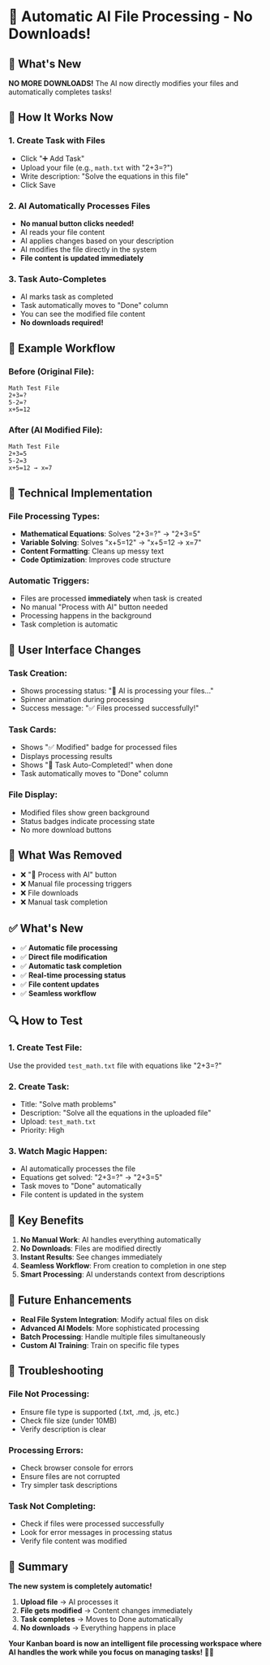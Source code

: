 # 🤖 Automatic AI File Processing - No Downloads!

## 🎯 What's New

**NO MORE DOWNLOADS!** The AI now directly modifies your files and automatically completes tasks!

## 🚀 How It Works Now

### **1. Create Task with Files**
- Click "➕ Add Task"
- Upload your file (e.g., `math.txt` with "2+3=?")
- Write description: "Solve the equations in this file"
- Click Save

### **2. AI Automatically Processes Files**
- **No manual button clicks needed!**
- AI reads your file content
- AI applies changes based on your description
- AI modifies the file directly in the system
- **File content is updated immediately**

### **3. Task Auto-Completes**
- AI marks task as completed
- Task automatically moves to "Done" column
- You can see the modified file content
- **No downloads required!**

## 📁 Example Workflow

### **Before (Original File):**
```
Math Test File
2+3=?
5-2=?
x+5=12
```

### **After (AI Modified File):**
```
Math Test File
2+3=5
5-2=3
x+5=12 → x=7
```

## 🔧 Technical Implementation

### **File Processing Types:**
- **Mathematical Equations**: Solves "2+3=?" → "2+3=5"
- **Variable Solving**: Solves "x+5=12" → "x+5=12 → x=7"
- **Content Formatting**: Cleans up messy text
- **Code Optimization**: Improves code structure

### **Automatic Triggers:**
- Files are processed **immediately** when task is created
- No manual "Process with AI" button needed
- Processing happens in the background
- Task completion is automatic

## 🎨 User Interface Changes

### **Task Creation:**
- Shows processing status: "🤖 AI is processing your files..."
- Spinner animation during processing
- Success message: "✅ Files processed successfully!"

### **Task Cards:**
- Shows "✅ Modified" badge for processed files
- Displays processing results
- Shows "🎉 Task Auto-Completed!" when done
- Task automatically moves to "Done" column

### **File Display:**
- Modified files show green background
- Status badges indicate processing state
- No more download buttons

## 🚫 What Was Removed

- ❌ "🤖 Process with AI" button
- ❌ Manual file processing triggers
- ❌ File downloads
- ❌ Manual task completion

## ✅ What's New

- ✅ **Automatic file processing**
- ✅ **Direct file modification**
- ✅ **Automatic task completion**
- ✅ **Real-time processing status**
- ✅ **File content updates**
- ✅ **Seamless workflow**

## 🔍 How to Test

### **1. Create Test File:**
Use the provided `test_math.txt` file with equations like "2+3=?"

### **2. Create Task:**
- Title: "Solve math problems"
- Description: "Solve all the equations in the uploaded file"
- Upload: `test_math.txt`
- Priority: High

### **3. Watch Magic Happen:**
- AI automatically processes the file
- Equations get solved: "2+3=?" → "2+3=5"
- Task moves to "Done" automatically
- File content is updated in the system

## 🎯 Key Benefits

1. **No Manual Work**: AI handles everything automatically
2. **No Downloads**: Files are modified directly
3. **Instant Results**: See changes immediately
4. **Seamless Workflow**: From creation to completion in one step
5. **Smart Processing**: AI understands context from descriptions

## 🔮 Future Enhancements

- **Real File System Integration**: Modify actual files on disk
- **Advanced AI Models**: More sophisticated processing
- **Batch Processing**: Handle multiple files simultaneously
- **Custom AI Training**: Train on specific file types

## 🐛 Troubleshooting

### **File Not Processing:**
- Ensure file type is supported (.txt, .md, .js, etc.)
- Check file size (under 10MB)
- Verify description is clear

### **Processing Errors:**
- Check browser console for errors
- Ensure files are not corrupted
- Try simpler task descriptions

### **Task Not Completing:**
- Check if files were processed successfully
- Look for error messages in processing status
- Verify file content was modified

## 🎉 Summary

**The new system is completely automatic!**

1. **Upload file** → AI processes it
2. **File gets modified** → Content changes immediately  
3. **Task completes** → Moves to Done automatically
4. **No downloads** → Everything happens in place

**Your Kanban board is now an intelligent file processing workspace where AI handles the work while you focus on managing tasks!** 🚀✨

